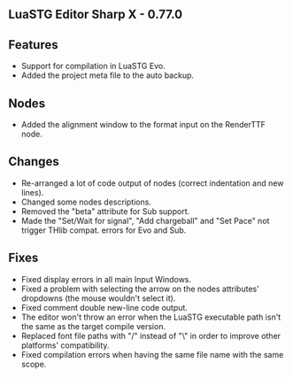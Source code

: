 ﻿## LuaSTG Editor Sharp X - 0.77.0
## Features

* Support for compilation in LuaSTG Evo.
* Added the project meta file to the auto backup.

## Nodes

* Added the alignment window to the format input on the RenderTTF node.

## Changes

* Re-arranged a lot of code output of nodes (correct indentation and new lines).
* Changed some nodes descriptions.
* Removed the "beta" attribute for Sub support.
* Made the "Set/Wait for signal", "Add chargeball" and "Set Pace" not trigger THlib compat. errors for Evo and Sub.

## Fixes

* Fixed display errors in all main Input Windows.
* Fixed a problem with selecting the arrow on the nodes attributes' dropdowns (the mouse wouldn't select it).
* Fixed comment double new-line code output.
* The editor won't throw an error when the LuaSTG executable path isn't the same as the target compile version.
* Replaced font file paths with "/" instead of "\\" in order to improve other platforms' compatibility.
* Fixed compilation errors when having the same file name with the same scope.